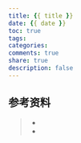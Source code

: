 ```yaml
---
title: {{ title }}
date: {{ date }}
toc: true
tags: 
categories: 
comments: true
share: true
description: false
---
```

<style>.posts-expand .post-body img {padding: 0px;border: 0px solid #ddd;}</style>





## 参考资料
> - []()
> - []()

